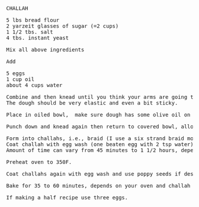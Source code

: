 <pre>
CHALLAH

5 lbs bread flour
2 yarzeit glasses of sugar (=2 cups)
1 1/2 tbs. salt
4 tbs. instant yeast

Mix all above ingredients

Add

5 eggs
1 cup oil
about 4 cups water

Combine and then knead until you think your arms are going to fall off and then knead some more. 
The dough should be very elastic and even a bit sticky.

Place in oiled bowl,  make sure dough has some olive oil on it. Cover and allow to rise about 1 1/2 to 2 hours

Punch down and knead again then return to covered bowl, allow to rise as in the step above.

Form into challahs, i.e., braid (I use a six strand braid most of the time). Challah are usually baked free form, i.e., not in a pan. 
Coat challah with egg wash (one beaten egg with 2 tsp water), Allow challah to proof uncovered. 
Amount of time can vary from 45 minutes to 1 1/2 hours, depends on room temperature.

Preheat oven to 350F.

Coat challahs again with egg wash and use poppy seeds if desired.

Bake for 35 to 60 minutes, depends on your oven and challah size.

If making a half recipe use three eggs.
</pre>
